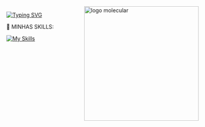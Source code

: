 <img src="" alt="logo molecular" min-width="300px" max-width="300px" width="300px" align="right" z-index="-9999">

<div align="left" z-index="1">

[![Typing SVG](https://readme-typing-svg.demolab.com?font=Fira+Code&pause=1000&color=03FA6E&random=false&width=435&lines=Desenvolvedor+Full-Stack)](https://git.io/typing-svg)
<p>🚀 MINHAS SKILLS:</p>

[![My Skills](https://skillicons.dev/icons?i=git,html,css,nodejs,js,bootstrap,ts,&theme=light)](https://skillicons.dev)


</div>
